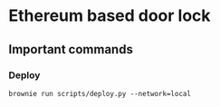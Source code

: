 # Ethereum based door lock
## Important commands
### Deploy
`brownie run scripts/deploy.py --network=local`